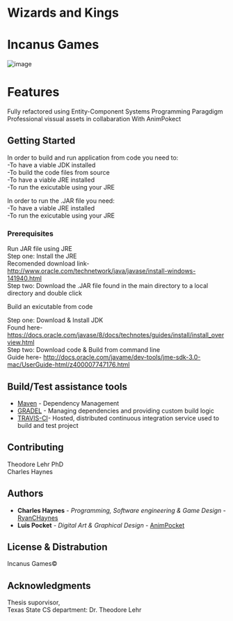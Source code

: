 # Wizards and Kings

# Incanus Games

![image](https://user-images.githubusercontent.com/22039212/31243098-cda9609e-a9ce-11e7-88ce-a52738dabc3d.png)

# Features

Fully refactored using Entity-Component Systems Programming Paragdigm <br />
Professional vissual assets in collabaration With AnimPokect <br />

## Getting Started

In order to build and run application from code you need to: <br />
-To have a viable JDK installed <br />
-To build the code files from source <br />
-To have a viable JRE installed <br />
-To run the exicutable using your JRE <br />

In order to run the .JAR file you need: <br />
-To have a viable JRE installed <br />
-To run the exicutable using your JRE <br />

### Prerequisites

Run JAR file using JRE <br />
Step one: Install the JRE <br />
Recomended download link- http://www.oracle.com/technetwork/java/javase/install-windows-141940.html <br />
Step two: Download the .JAR file found in the main directory to a local directory and double click <br />


Build an exicutable from code <br />

Step one: Download & Install JDK <br />
Found here- https://docs.oracle.com/javase/8/docs/technotes/guides/install/install_overview.html <br />
Step two: Download code & Build from command line <br />
Guide here- http://docs.oracle.com/javame/dev-tools/jme-sdk-3.0-mac/UserGuide-html/z400007747176.html <br />


## Build/Test assistance tools

* [Maven](https://maven.apache.org/) - Dependency Management 
* [GRADEL](https://docs.gradle.org/current/userguide/java_plugin.html) -  Managing dependencies and providing custom build logic
* [TRAVIS-CI](https://travis-ci.com/)- Hosted, distributed continuous integration service used to build and test project

## Contributing 
Theodore Lehr PhD <br />
Charles Haynes <br />

## Authors

* **Charles Haynes** - *Programming, Software engineering & Game Design* - [RyanCHaynes](https://github.com/RyanCHaynes)
* **Luis Pocket** - *Digital Art & Graphical Design* - [AnimPocket](https://animpoket.deviantart.com/)

## License & Distrabution

Incanus Games©


## Acknowledgments

Thesis suporvisor, <br />
Texas State CS department: Dr. Theodore Lehr <br />
